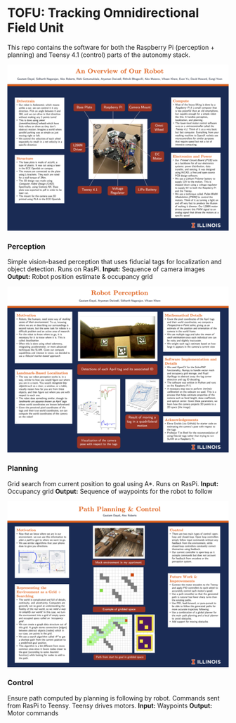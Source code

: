 # TOFU: Tracking Omnidirectional Field Unit

This repo contains the software for both the Raspberry Pi (perception + planning) and Teensy 4.1 (control) parts of the autonomy stack.
<div align="center">
    <img src="assets/RobotOverview-Image.png"></img><br>
</div>

### Perception
Simple vision-based perception that uses fiducial tags for localization and object detection. Runs on RasPi.
**Input:** Sequence of camera images
**Output:** Robot position estimate & occupancy grid
<div align="center">
    <img src="assets/Perception-Image.png"></img><br>
</div>

### Planning 
Grid search from current position to goal using A*. Runs on RasPi.
**Input:** Occupancy grid
**Output:** Sequence of waypoints for the robot to follow
<div align="center">
    <img src="assets/Planning-Image.png"></img><br>
</div>

### Control
Ensure path computed by planning is following by robot. Commands sent from RasPi to Teensy. Teensy drives motors. 
**Input:** Waypoints
**Output:** Motor commands
